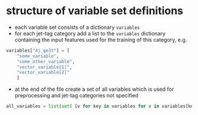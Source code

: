 # structure of variable set definitions
- each variable set consists of a dictionary `variables`
- for each jet-tag category add a list to the `variables` dictionary containing the input features used for the training of this category, e.g.
```python
variables["4j_ge3t"] = [
    "some_variable",
    "some_other_variable",
    "vector_variable[1]",
    "vector_variable[2]"
    ]
```
- at the end of the file create a set of all variables which is used for preprocessing and jet-tag categories not specified
```python
all_variables = list(set( [v for key in variables for v in variables[key] ] )=
```
